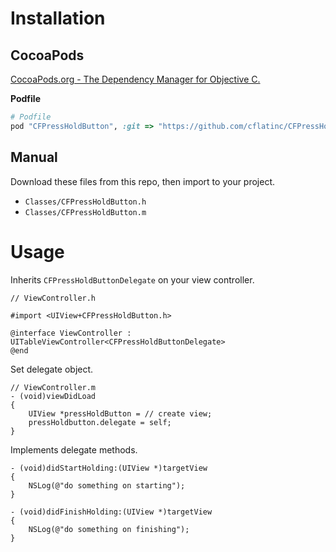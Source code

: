 # Installation

## CocoaPods

[CocoaPods.org - The Dependency Manager for Objective C.](http://cocoapods.org/)

**Podfile**

```ruby
# Podfile
pod "CFPressHoldButton", :git => "https://github.com/cflatinc/CFPressHoldButton.git"
```

## Manual

Download these files from this repo, then import to your project.

- `Classes/CFPressHoldButton.h`
- `Classes/CFPressHoldButton.m`

# Usage

Inherits `CFPressHoldButtonDelegate` on your view controller.

```objc
// ViewController.h

#import <UIView+CFPressHoldButton.h>

@interface ViewController : UITableViewController<CFPressHoldButtonDelegate>
@end
```

Set delegate object.

```objc
// ViewController.m
- (void)viewDidLoad
{
    UIView *pressHoldButton = // create view;
    pressHoldbutton.delegate = self;
}
```

Implements delegate methods.

```objc
- (void)didStartHolding:(UIView *)targetView
{
    NSLog(@"do something on starting");
}

- (void)didFinishHolding:(UIView *)targetView
{
    NSLog(@"do something on finishing");
}
```


